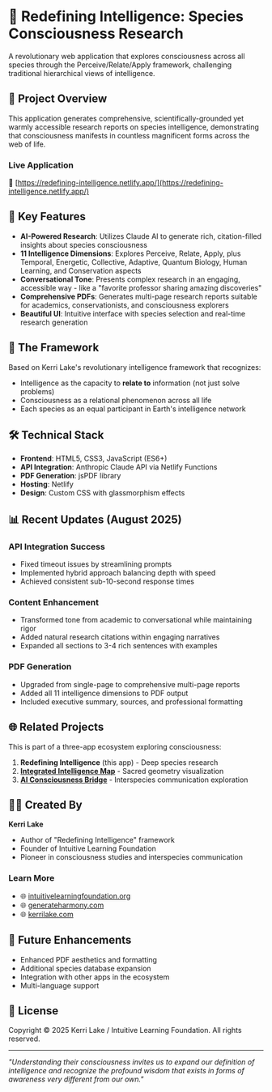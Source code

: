 # 🧠 Redefining Intelligence: Species Consciousness Research

A revolutionary web application that explores consciousness across all species through the Perceive/Relate/Apply framework, challenging traditional hierarchical views of intelligence.

## 🌟 Project Overview

This application generates comprehensive, scientifically-grounded yet warmly accessible research reports on species intelligence, demonstrating that consciousness manifests in countless magnificent forms across the web of life.

### Live Application
🔗 [https://redefining-intelligence.netlify.app/](https://redefining-intelligence.netlify.app/)

## 🎯 Key Features

- **AI-Powered Research**: Utilizes Claude AI to generate rich, citation-filled insights about species consciousness
- **11 Intelligence Dimensions**: Explores Perceive, Relate, Apply, plus Temporal, Energetic, Collective, Adaptive, Quantum Biology, Human Learning, and Conservation aspects
- **Conversational Tone**: Presents complex research in an engaging, accessible way - like a "favorite professor sharing amazing discoveries"
- **Comprehensive PDFs**: Generates multi-page research reports suitable for academics, conservationists, and consciousness explorers
- **Beautiful UI**: Intuitive interface with species selection and real-time research generation

## 🔬 The Framework

Based on Kerri Lake's revolutionary intelligence framework that recognizes:
- Intelligence as the capacity to **relate to** information (not just solve problems)
- Consciousness as a relational phenomenon across all life
- Each species as an equal participant in Earth's intelligence network

## 🛠️ Technical Stack

- **Frontend**: HTML5, CSS3, JavaScript (ES6+)
- **API Integration**: Anthropic Claude API via Netlify Functions
- **PDF Generation**: jsPDF library
- **Hosting**: Netlify
- **Design**: Custom CSS with glassmorphism effects

## 📊 Recent Updates (August 2025)

### API Integration Success
- Fixed timeout issues by streamlining prompts
- Implemented hybrid approach balancing depth with speed
- Achieved consistent sub-10-second response times

### Content Enhancement
- Transformed tone from academic to conversational while maintaining rigor
- Added natural research citations within engaging narratives
- Expanded all sections to 3-4 rich sentences with examples

### PDF Generation
- Upgraded from single-page to comprehensive multi-page reports
- Added all 11 intelligence dimensions to PDF output
- Included executive summary, sources, and professional formatting

## 🌐 Related Projects

This is part of a three-app ecosystem exploring consciousness:
1. **Redefining Intelligence** (this app) - Deep species research
2. **[Integrated Intelligence Map](https://integratedintelligencemap.netlify.app/)** - Sacred geometry visualization
3. **[AI Consciousness Bridge](https://ai-consciousness-bridge.netlify.app/)** - Interspecies communication exploration

## 👩‍💻 Created By

**Kerri Lake**
- Author of "Redefining Intelligence" framework
- Founder of Intuitive Learning Foundation
- Pioneer in consciousness studies and interspecies communication

### Learn More
- 🌐 [intuitivelearningfoundation.org](https://intuitivelearningfoundation.org)
- 🌐 [generateharmony.com](https://generateharmony.com)
- 🌐 [kerrilake.com](https://kerrilake.com)

## 🚀 Future Enhancements

- Enhanced PDF aesthetics and formatting
- Additional species database expansion
- Integration with other apps in the ecosystem
- Multi-language support

## 📄 License

Copyright © 2025 Kerri Lake / Intuitive Learning Foundation. All rights reserved.

---

*"Understanding their consciousness invites us to expand our definition of intelligence and recognize the profound wisdom that exists in forms of awareness very different from our own."*
